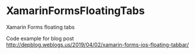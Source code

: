 # XamarinFormsFloatingTabs
Xamarin Forms floating tabs

Code example for blog post http://depblog.weblogs.us/2019/04/02/xamarin-forms-ios-floating-tabbar/
